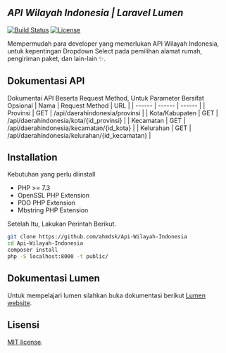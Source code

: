 ## _API Wilayah Indonesia | Laravel Lumen_

[![Build Status](https://travis-ci.org/laravel/lumen-framework.svg)](https://travis-ci.org/laravel/lumen-framework) [![License](https://img.shields.io/packagist/l/laravel/framework)](https://packagist.org/packages/laravel/lumen-framework)

Mempermudah para developer yang memerlukan API Wilayah Indonesia, untuk kepentingan Dropdown Select pada pemilihan alamat rumah, pengiriman paket, dan lain-lain ✨.

## Dokumentasi API
Dokumentai API Beserta Request Method, Untuk Parameter Bersifat Opsional
| Nama | Request Method | URL |
| ------ | ------ | ------ |
| Provinsi | GET | /api/daerahindonesia/provinsi |
| Kota/Kabupaten | GET | /api/daerahindonesia/kota/{id_provinsi} |
| Kecamatan | GET | /api/daerahindonesia/kecamatan/{id_kota} |
| Kelurahan | GET | /api/daerahindonesia/kelurahan/{id_kecamatan} |

## Installation
Kebutuhan yang perlu diinstall

- PHP >= 7.3
- OpenSSL PHP Extension
- PDO PHP Extension
- Mbstring PHP Extension

Setelah Itu, Lakukan Perintah Berikut.

```sh
git clone https://github.com/ahmdsk/Api-Wilayah-Indonesia
cd Api-Wilayah-Indonesia
composer install
php -S localhost:8000 -t public/
```

## Dokumentasi Lumen
Untuk mempelajari lumen silahkan buka dokumentasi berikut [Lumen website](https://lumen.laravel.com/docs).

## Lisensi
[MIT license](https://opensource.org/licenses/MIT).